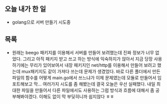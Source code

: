 ## 오늘 내가 한 일
- golang으로 서버 만들기 시도중

## 목록
- 원래는 beego 패키지를 이용해서 서버를 만들어 보려했는데 진짜 정보가 너무 없었다. 그리고 아직 패키지 받고 쓰고 하는 방식에 익숙하지가 않아서 지금 당장 사용하기에는 무리가 있어보여서 내장 패키지인 net/http를 이용해서 만들어 보려고 했는데 mux패키지도 같이 가져다 쓰는데 문제가 생겼었다. 바로 다른 폴더에서 만든 파일의 함수를 어떻게 main.go에서 쓰느냐가 이제 문제였는데 모듈로 만들어서 임포트해보고 막... 여러가지 시도를 좀 해봤는데 결국 오늘은 우선 실패했다. 내일 최대한 파일을 만들어서 다른 파일에서도 사용하는 그럼 방식과 흐름에 대해서 좀 공부해봐야겠다. 이해도 없이 막 부딪히니까 쉽지않다 ㅎㅎ
